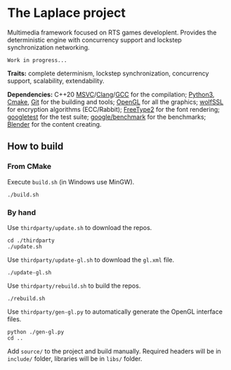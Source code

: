 #   The Laplace project
Multimedia framework focused on RTS games developlent. Provides the deterministic engine with concurrency support and lockstep synchronization networking.

    Work in progress...

**Traits:** complete determinism, lockstep synchronization, concurrency support, scalability, extendability.

**Dependencies:** C++20 [MSVC](https://visualstudio.microsoft.com/ru/vs/features/cplusplus/)/[Clang](https://clang.llvm.org/)/[GCC](https://gcc.gnu.org/) for the compilation; [Python3](https://www.python.org/), [Cmake](https://cmake.org/), [Git](https://git-scm.com/) for the building and tools; [OpenGL](https://www.khronos.org/registry/OpenGL/index_gl.php) for all the graphics; [wolfSSL](https://github.com/wolfSSL/wolfssl) for encryption algorithms (ECC/Rabbit); [FreeType2](https://gitlab.freedesktop.org/freetype/freetype) for the font rendering; [googletest](https://github.com/google/googletest) for the test suite; [google/benchmark](https://github.com/google/benchmark) for the benchmarks; [Blender](https://www.blender.org/) for the content creating.

##  How to build

### From CMake
Execute `build.sh` (in Windows use MinGW).

    ./build.sh

### By hand
Use `thirdparty/update.sh` to download the repos.

    cd ./thirdparty
    ./update.sh

Use `thirdparty/update-gl.sh` to download the `gl.xml` file.

    ./update-gl.sh

Use `thirdparty/rebuild.sh` to build the repos.

    ./rebuild.sh

Use `thirdparty/gen-gl.py` to automatically generate the OpenGL interface files.

    python ./gen-gl.py
    cd ..

Add `source/` to the project and build manually. Required headers will be in `include/` folder, libraries will be in `libs/` folder.
